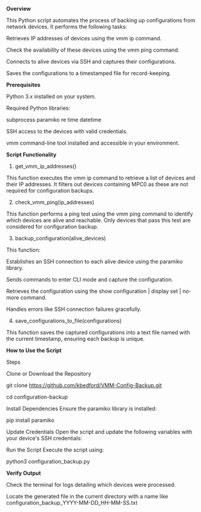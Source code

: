 **Overview**

This Python script automates the process of backing up configurations from network devices. It performs the following tasks:

Retrieves IP addresses of devices using the vmm ip command.

Check the availability of these devices using the vmm ping command.

Connects to alive devices via SSH and captures their configurations.

Saves the configurations to a timestamped file for record-keeping.

**Prerequisites**

Python 3.x installed on your system.

Required Python libraries:

  subprocess
  paramiko
  re
  time
  datetime

SSH access to the devices with valid credentials.

vmm command-line tool installed and accessible in your environment.

**Script Functionality**

1. get_vmm_ip_addresses()

This function executes the vmm ip command to retrieve a list of devices and their IP addresses. It filters out devices containing MPC0 as these are not required for configuration backups.

2. check_vmm_ping(ip_addresses)

This function performs a ping test using the vmm ping command to identify which devices are alive and reachable. Only devices that pass this test are considered for configuration backup.

3. backup_configuration(alive_devices)

This function:

Establishes an SSH connection to each alive device using the paramiko library.

Sends commands to enter CLI mode and capture the configuration.

Retrieves the configuration using the show configuration | display set | no-more command.

Handles errors like SSH connection failures gracefully.

4. save_configurations_to_file(configurations)

This function saves the captured configurations into a text file named with the current timestamp, ensuring each backup is unique.

**How to Use the Script**

Steps

Clone or Download the Repository

git clone https://github.com/kbedford/VMM-Config-Backup.git

cd configuration-backup

Install Dependencies
Ensure the paramiko library is installed:

  pip install paramiko

Update Credentials
Open the script and update the following variables with your device's SSH credentials:

Run the Script
Execute the script using:

python3 configuration_backup.py

**Verify Output**

Check the terminal for logs detailing which devices were processed.

Locate the generated file in the current directory with a name like configuration_backup_YYYY-MM-DD_HH-MM-SS.txt
